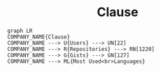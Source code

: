 <h1 align="center">Clause</h1>

```mermaid
graph LR
COMPANY_NAME{Clause}
COMPANY_NAME ---> U{Users} ---> UN[22]
COMPANY_NAME ---> R{Repositories} ---> RN[1220]
COMPANY_NAME ---> G{Gists} ---> GN[127]
COMPANY_NAME ---> ML{Most Used<br>Languages}
```
